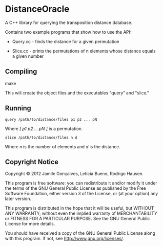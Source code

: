 DistanceOracle
==============

A C++ library for querying the transposition distance database.

Contains two example programs that show how to use the API:

* Query.cc - finds the distance for a given permutation

* Slice.cc - prints the permutations of n elements whose distance
             equals a given number


Compiling
---------

make

This will create the object files and the executables "query" and
"slice."


Running
-------

    query /path/to/distance/files p1 p2 ... pN

Where _[ p1 p2 ... pN ]_ is a permutation.

    slice /path/to/distance/files n d

Where _n_ is the number of elements and _d_ is the distance.


Copyright Notice
----------------

Copyright © 2012 Jamile Gonçalves, Letícia Bueno, Rodrigo Hausen.

This program is free software: you can redistribute it and/or modify
it under the terms of the GNU General Public License as published by
the Free Software Foundation, either version 3 of the License, or
(at your option) any later version.

This program is distributed in the hope that it will be useful,
but WITHOUT ANY WARRANTY; without even the implied warranty of
MERCHANTABILITY or FITNESS FOR A PARTICULAR PURPOSE.  See the
GNU General Public License for more details.

You should have received a copy of the GNU General Public License
along with this program.  If not, see <http://www.gnu.org/licenses/>.
